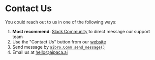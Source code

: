 # Contact Us

You could reach out to us in one of the following ways:

1. **Most recommend**: [Slack Community](https://join.slack.com/t/aipacainc/shared_invite/zt-s85idjfp-f~UwkvwuWi3TD1eTud4n5A) to direct message our support team
2. Use the "Contact Us" button from our [website](https://aipaca.ai)
3. Send message by [`aibro.Comm.send_message()`](#send_message)
4. Email us at <a href = "mailto: hello@aipaca.ai">hello@aipaca.ai</a>
